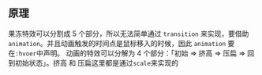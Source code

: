 ## 原理
果冻特效可以分割成 5 个部分，所以无法简单通过 `transition` 来实现，要借助`animation`。并且动画触发的时间点是鼠标移入的时候，因此 `animation` 要在`:hvoer`中声明。
动画的特效可以分解为 4 个部分：「初始 => 挤高 => 压扁 => 回到初始状态」。挤高 和 压扁这里都是通过`scale`来实现的
